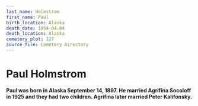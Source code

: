 ```yaml
---
last_name: Holmstrom
first_name: Paul
birth_location: Alaska
death_date: 1954-04-04
death_location: Alaska
cemetery_plot: 127
source_file: Cemetery Directory
---
```

# Paul Holmstrom

**Paul was born in Alaska September 14, 1897. He married Agrifina
Socoloff in 1925 and they had two children. Agrifina later married Peter
Kalifonsky.**


